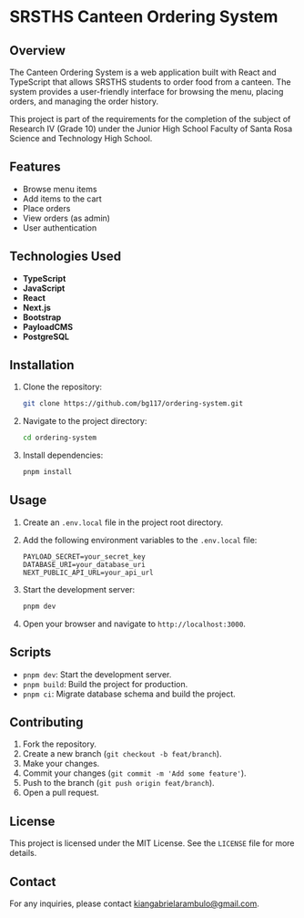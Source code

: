 # SRSTHS Canteen Ordering System

## Overview

The Canteen Ordering System is a web application built with React and
TypeScript that allows SRSTHS students to order food from a canteen. The system
provides a user-friendly interface for browsing the menu, placing orders, and
managing the order history.

This project is part of the requirements for the completion of the subject 
of Research IV (Grade 10) under the Junior High School Faculty of Santa Rosa
Science and Technology High School.

## Features

- Browse menu items
- Add items to the cart
- Place orders
- View orders (as admin)
- User authentication

## Technologies Used

- **TypeScript**
- **JavaScript**
- **React**
- **Next.js**
- **Bootstrap**
- **PayloadCMS**
- **PostgreSQL**

## Installation

1. Clone the repository:
    ```bash
    git clone https://github.com/bg117/ordering-system.git
    ```
2. Navigate to the project directory:
    ```bash
    cd ordering-system
    ```
3. Install dependencies:
    ```bash
    pnpm install
    ```

## Usage

1. Create an `.env.local` file in the project root directory.

2. Add the following environment variables to the `.env.local` file:
    ```env
    PAYLOAD_SECRET=your_secret_key
    DATABASE_URI=your_database_uri
    NEXT_PUBLIC_API_URL=your_api_url
    ```

3. Start the development server:
    ```bash
    pnpm dev
    ```
4. Open your browser and navigate to `http://localhost:3000`.

## Scripts

- `pnpm dev`: Start the development server.
- `pnpm build`: Build the project for production.
- `pnpm ci`: Migrate database schema and build the project.

## Contributing

1. Fork the repository.
2. Create a new branch (`git checkout -b feat/branch`).
3. Make your changes.
4. Commit your changes (`git commit -m 'Add some feature'`).
5. Push to the branch (`git push origin feat/branch`).
6. Open a pull request.

## License

This project is licensed under the MIT License. See the `LICENSE` file for more
details.

## Contact

For any inquiries, please
contact [kiangabrielarambulo@gmail.com](mailto:kiangabrielarambulo@gmail.com).